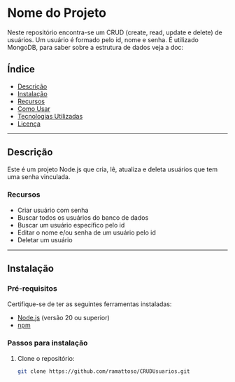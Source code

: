 # **Nome do Projeto**

Neste repositório encontra-se um CRUD (create, read, update e delete) de usuários. Um usuário é formado pelo id, nome e senha. 
É utilizado MongoDB, para saber sobre a estrutura de dados veja a doc: 

## **Índice**

- [Descrição](#descrição)
- [Instalação](#instalação)
- [Recursos](#recursos)
- [Como Usar](#como-usar)
- [Tecnologias Utilizadas](#tecnologias-utilizadas)
- [Licença](#licença)

---

## **Descrição**

Este é um projeto Node.js que cria, lê, atualiza e deleta usuários que tem uma senha vinculada. 

### **Recursos**
- Criar usuário com senha
- Buscar todos os usuários do banco de dados
- Buscar um usuário específico pelo id
- Editar o nome e/ou senha de um usuário pelo id
- Deletar um usuário

---

## **Instalação**

### **Pré-requisitos**
Certifique-se de ter as seguintes ferramentas instaladas:
- [Node.js](https://nodejs.org/) (versão 20 ou superior)
- [npm](https://www.npmjs.com/)

### **Passos para instalação**
1. Clone o repositório:
   ```bash
   git clone https://github.com/ramattoso/CRUDUsuarios.git
